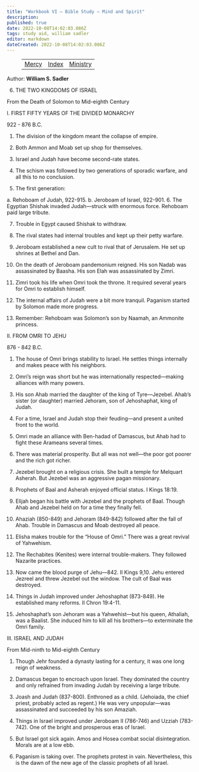 ```yaml
---
title: "Workbook VI — Bible Study — Mind and Spirit"
description: 
published: true
date: 2022-10-08T14:02:03.086Z
tags: study aid, william sadler
editor: markdown
dateCreated: 2022-10-08T14:02:03.086Z
---
```


<figure class="table chapter-navigator">
	<table>
		<tbody>
		<tr>
			<td><a href="/en/William_S_Sadler/Workbook_6_Bible_Study/Mercy">Mercy</a></td>
			<td><a href="/en/William_S_Sadler/Workbook_6_Bible_Study/Index">Index</a></td>
			<td><a href="/en/William_S_Sadler/Workbook_6_Bible_Study/Ministry">Ministry</a></td>
		</tr>
		</tbody>
	</table>
</figure>

Author: **William S. Sadler**


6. THE TWO KINGDOMS OF ISRAEL

From the Death of Solomon to Mid-eighth Century

I. FIRST FIFTY YEARS OF THE DIVIDED MONARCHY

922 - 876 B.C.

1. The division of the kingdom meant the collapse of empire.

2. Both Ammon and Moab set up shop for themselves.

3. Israel and Judah have become second-rate states.

4. The schism was followed by two generations of sporadic warfare, and all this to no conclusion.

5. The first generation:

a. Rehoboam of Judah, 922-915.
b. Jeroboam of Israel, 922-901.
6. The Egyptian Shishak invaded Judah—struck with enormous force. Rehoboam paid large tribute.

7. Trouble in Egypt caused Shishak to withdraw.

8. The rival states had internal troubles and kept up their petty warfare.

9. Jeroboam established a new cult to rival that of Jerusalem. He set up shrines at Bethel and Dan.

10. On the death of Jeroboam pandemonium reigned. His son Nadab was assassinated by Baasha. His son Elah was assassinated by Zimri.

11. Zimri took his life when Omri took the throne. It required several years for Omri to establish himself.

12. The internal affairs of Judah were a bit more tranquil. Paganism started by Solomon made more progress.

13. Remember: Rehoboam was Solomon’s son by Naamah, an Ammonite princess.

II. FROM OMRI TO JEHU

876 - 842 B.C.

1. The house of Omri brings stability to Israel. He settles things internally and makes peace with his neighbors.

2. Omri’s reign was short but he was internationally respected—making alliances with many powers.

3. His son Ahab married the daughter of the king of Tyre—Jezebel. Ahab’s sister (or daughter) married Jehoram, son of Jehoshaphat, king of Judah.

4. For a time, Israel and Judah stop their feuding—and present a united front to the world.

5. Omri made an alliance with Ben-hadad of Damascus, but Ahab had to fight these Arameans several times.

6. There was material prosperity. But all was not well—the poor got poorer and the rich got richer.

7. Jezebel brought on a religious crisis. She built a temple for Melquart Asherah. But Jezebel was an aggressive pagan missionary.

8. Prophets of Baal and Asherah enjoyed official status. I Kings 18:19.

9. Elijah began his battle with Jezebel and the prophets of Baal. Though Ahab and Jezebel held on for a time they finally fell.

10. Ahaziah (850-849) and Jehoram (849-842) followed after the fall of Ahab. Trouble in Damascus and Moab destroyed all peace.

11. Elisha makes trouble for the “House of Omri.” There was a great revival of Yahwehism.

12. The Rechabites (Kenites) were internal trouble-makers. They followed Nazarite practices.

13. Now came the blood purge of Jehu—842. II Kings 9,10. Jehu entered Jezreel and threw Jezebel out the window. The cult of Baal was destroyed.

14. Things in Judah improved under Jehoshaphat (873-849). He established many reforms. II Chron 19:4-11.

15. Jehoshaphat’s son Jehoram was a Yahwehist—but his queen, Athaliah, was a Baalist. She induced him to kill all his brothers—to exterminate the Omri family.

III. ISRAEL AND JUDAH

From Mid-ninth to Mid-eighth Century

1. Though Jehr founded a dynasty lasting for a century, it was one long reign of weakness.

2. Damascus began to encroach upon Israel. They dominated the country and only refrained from invading Judah by receiving a large tribute.

3. Joash and Judah (837-800). Enthroned as a child. (Jehoiada, the chief priest, probably acted as regent.) He was very unpopular—was assassinated and succeeded by his son Amaziah.

4. Things in Israel improved under Jeroboam II (786-746) and Uzziah (783-742). One of the bright and prosperous eras of Israel.

5. But Israel got sick again. Amos and Hosea combat social disintegration. Morals are at a low ebb.

6. Paganism is taking over. The prophets protest in vain. Nevertheless, this is the dawn of the new age of the classic prophets of all Israel.


<br>

